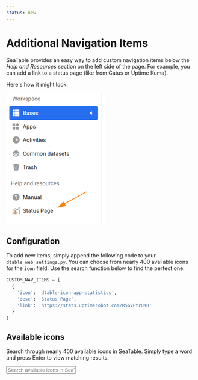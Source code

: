 ```yaml
---
status: new
---
```


# Additional Navigation Items

SeaTable provides an easy way to add custom navigation items below the _Help and Resources_ section on the left side of the page. For example, you can add a link to a status page (like from Gatus or Uptime Kuma).

Here's how it might look:

![Nav Items](../assets/images/nav-items.png)

## Configuration

To add new items, simply append the following code to your `dtable_web_settings.py`. You can choose from nearly 400 available icons for the `icon` field. Use the search function below to find the perfect one.

```python
CUSTOM_NAV_ITEMS = [
  {
    'icon': 'dtable-icon-app-statistics',
    'desc': 'Status Page',
    'link': 'https://stats.uptimerobot.com/R5GVEtrQK8'
  }
]
```

## Available icons

Search through nearly 400 available icons in SeaTable. Simply type a word and press Enter to view matching results.

<input id="iconSearch" class="md-input md-input--stretch mdx-iconsearch__input" placeholder="Search available icons in SeaTable" data-mdx-component="iconsearch-query" onchange="returnAvailableIcons()">
<div id="iconResults"></div>

<!--
.dtable-icon-recycle-bin1
.dtable-icon-department-single-selection
.dtable-icon-decoration
.dtable-icon-dynamic-materials
.dtable-icon-first-page
.dtable-icon-thumbnail
.dtable-icon-next-page
.dtable-icon-previous-page
.dtable-icon-last-page
.dtable-icon-using-templates
.dtable-icon-ai-assistant
.dtable-icon-down1
.dtable-icon-up1
.dtable-icon-refresh
.dtable-icon-table-of-
.dtable-icon-remove-from-toolbar1
.dtable-icon-add-to-toolbar1
.dtable-icon-add-to-toolbar
.dtable-icon-remove-from-toolbar
.dtable-icon-folders1
.dtable-icon-info-circle
.dtable-icon-handwritten-signature-sync
.dtable-icon-handwritten-signature
.dtable-icon-collapse-all
.dtable-icon-expand-all
.dtable-icon-comment1
.dtable-icon-border-style
.dtable-icon-automation-rules1
.dtable-icon-notification-rules
.dtable-icon-app-purchase
.dtable-icon-app-statistics
.dtable-icon-app-address-book
.dtable-icon-app-product-library
.dtable-icon-app-individual-bill
.dtable-icon-app-email
.dtable-icon-app-distribution
.dtable-icon-app-history1
.dtable-icon-app-contract
.dtable-icon-app-post-sale
.dtable-icon-app-logistics
.dtable-icon-app-invoice
.dtable-icon-app-achievement-distribution
.dtable-icon-underline
.dtable-icon-chart
.dtable-icon-text
.dtable-icon-calendar1
.dtable-icon-data-deduplication
.dtable-icon-advanced-statistics
.dtable-icon-gallery
.dtable-icon-kanban
.dtable-icon-page-design
.dtable-icon-timeline
.dtable-icon-map1
.dtable-icon-upload1
.dtable-icon-qr-code
.dtable-icon-monitor1
.dtable-icon-more
.dtable-icon-italic
.dtable-icon-font-color1
.dtable-icon-clear-format
.dtable-icon-bold
.dtable-icon-display1
.dtable-icon-list-ol1
.dtable-icon-list-ul1
.dtable-icon-activities
.dtable-icon-import-from-another-table1
.dtable-icon-monitor
.dtable-icon-custom-color1
.dtable-icon-switch2
.dtable-icon-justify-align
.dtable-icon-font-color
.dtable-icon-increase-indent
.dtable-icon-decrease-indent
.dtable-icon-list-ol-capital-english-letters
.dtable-icon-list-ol-capital-roman-numerals
.dtable-icon-list-ul
.dtable-icon-list-ul-black-square
.dtable-icon-list-ul-hollow-circle
.dtable-icon-list-ol-small-roman-numerals
.dtable-icon-switch1
.dtable-icon-list-ol-small-english-letters
.dtable-icon-custom-color
.dtable-icon-import-from-another-table
.dtable-icon-list-ol-small-greek
.dtable-icon-list-ol
.dtable-icon-align-right
.dtable-icon-horizontal-center
.dtable-icon-align-left
.dtable-icon-bottom-alignment
.dtable-icon-horizontal-distribution
.dtable-icon-top-alignment
.dtable-icon-vertical-center
.dtable-icon-vertical-distribution
.dtable-icon-novice-guide
.dtable-icon-wide
.dtable-icon-narrow1
.dtable-icon-choose-column
.dtable-icon-app-share
.dtable-icon-app-user-management
.dtable-icon-paused
.dtable-icon-app-preview
.dtable-icon-app-authority-management
.dtable-icon-app-settings
.dtable-icon-rule
.dtable-icon-workflow1
.dtable-icon-app-page
.dtable-icon-app-home
.dtable-icon-app-personnel
.dtable-icon-app-star-mark
.dtable-icon-app-history
.dtable-icon-app-edit
.dtable-icon-app-folder
.dtable-icon-app-calendar
.dtable-icon-app-map
.dtable-icon-app-position
.dtable-icon-app-gallery
.dtable-icon-automation-rules
.dtable-icon-dingtalk
.dtable-icon-delete
.dtable-icon-checklist-sync
.dtable-icon-button-sync
.dtable-icon-email-sync
.dtable-icon-link-formulas-sync
.dtable-icon-location-sync
.dtable-icon-creation-time-sync
.dtable-icon-calendar-alt-solid-sync
.dtable-icon-multiple-selection-sync
.dtable-icon-collaborator-sync
.dtable-icon-picture-sync
.dtable-icon-renewal-person-sync
.dtable-icon-duration-sync
.dtable-icon-single-election-sync
.dtable-icon-autonumber-sync
.dtable-icon-link-other-record-sync
.dtable-icon-formula-sync
.dtable-icon-single-line-text-sync
.dtable-icon-rate-sync
.dtable-icon-file-alt-solid-sync
.dtable-icon-long-text-sync
.dtable-icon-url-sync
.dtable-icon-number-sync
.dtable-icon-periodic-sync
.dtable-icon-table-encryption
.dtable-icon-funnel-chart
.dtable-icon-convert
.dtable-icon-include-archived-records
.dtable-icon-exclude-archived-records
.dtable-icon-use-values
.dtable-icon-restore
.dtable-icon-partially-selected
.dtable-icon-workflow
.dtable-icon-rectangular-tree-diagram
.dtable-icon-scan-code
.dtable-icon-a-qr-code
.dtable-icon-histogram
.dtable-icon-bar-chart
.dtable-icon-line-chart
.dtable-icon-area-chart
.dtable-icon-pie-chart
.dtable-icon-scatter-chart
.dtable-icon-combination-chart
.dtable-icon-map
.dtable-icon-heat-map
.dtable-icon-facet-chart
.dtable-icon-card
.dtable-icon-gauge
.dtable-icon-adjust-column
.dtable-icon-private-archive-view
.dtable-icon-private-database
.dtable-icon-up-move
.dtable-icon-down-move
.dtable-icon-flag
.dtable-icon-praise
.dtable-icon-like
.dtable-icon-mysql-database
.dtable-icon-more-menus
.dtable-icon-pdf
.dtable-icon-export-to-new-table
.dtable-icon-pin
.dtable-icon-night-mode
.dtable-icon-day-mode
.dtable-icon-archiving-view
.dtable-icon-recognition-image
.dtable-icon-archive-view
.dtable-icon-extend
.dtable-icon-delete-row
.dtable-icon-delete-column
.dtable-icon-insert-row-above
.dtable-icon-insert-row-below
.dtable-icon-insert-row-left
.dtable-icon-insert-row-right
.dtable-icon-add_members
.dtable-icon-linkage
.dtable-icon-history
.dtable-icon-find_fill
.dtable-icon-data-processing
.dtable-icon-page-designer
.dtable-icon-rules
.dtable-icon-database
.dtable-icon-rate
.dtable-icon-modify-row
.dtable-icon-enlarge1
.dtable-icon-shrink
.dtable-icon-default-scale
.dtable-icon-current-location
.dtable-icon-edit
.dtable-icon-link-formulas
.dtable-icon-folders
.dtable-icon-row-height-quadruple
.dtable-icon-row-height-triple
.dtable-icon-row-height-double
.dtable-icon-row-height-default
.dtable-icon-data-collection-table
.dtable-icon-repeat-value-highlight
.dtable-icon-enterprise-wechat1
.dtable-icon-button
.dtable-icon-send-backward
.dtable-icon-bring-forward
.dtable-icon-bring-to-front
.dtable-icon-send-to-back
.dtable-icon-transfer-deposit
.dtable-icon-revoke
.dtable-icon-redo
.dtable-icon-tip
.dtable-icon-currency
.dtable-icon-narrow
.dtable-icon-enlarge
.dtable-icon-page-size
.dtable-icon-duration
.dtable-icon-system-message
.dtable-icon-recycle-bin
.dtable-icon-abuse-report
.dtable-icon-email
.dtable-icon-share-with-me
.dtable-icon-department
.dtable-icon-api
.dtable-icon-help-center
.dtable-icon-ask-community
.dtable-icon-keyboard-shortcuts
.dtable-icon-member-free
.dtable-icon-down
.dtable-icon-up
.dtable-icon-list-view
.dtable-icon-script
.dtable-icon-implement
.dtable-icon-autonumber
.dtable-icon-color
.dtable-icon-wechat
.dtable-icon-condition-set
.dtable-icon-full-screen
.dtable-icon-video
.dtable-icon-retry
.dtable-icon-print
.dtable-icon-batch-replacement
.dtable-icon-permissions
.dtable-icon-sync
.dtable-icon-member
.dtable-icon-organization-name
.dtable-icon-star
.dtable-icon-todo
.dtable-icon-rotate
.dtable-icon-comment
.dtable-icon-camera
.dtable-icon-check-circle
.dtable-icon-exclamation-circle
.dtable-icon-exclamation-triangle
.dtable-icon-eye
.dtable-icon-eye-slash
.dtable-icon-random-generation
.dtable-icon-hi
.dtable-icon-leave
.dtable-icon-history-mirror-image
.dtable-icon-location
.dtable-icon-insert-left
.dtable-icon-insert-right
.dtable-icon-ascending-order
.dtable-icon-descending-order
.dtable-icon-creat-empty-table
.dtable-icon-import
.dtable-icon-picture-linear
.dtable-icon-creation-time
.dtable-icon-upload
.dtable-icon-update
.dtable-icon-assembly
.dtable-icon-description
.dtable-icon-enterprise-wechat
.dtable-icon-statistic
.dtable-icon-common-dataset
.dtable-icon-link-common-dataset
.dtable-icon-notice
.dtable-icon-all-read
.dtable-icon-modification-record
.dtable-icon-copy-link
.dtable-icon-retract-com
.dtable-icon-mark
.dtable-icon-open-com
.dtable-icon-export
.dtable-icon-copy
.dtable-icon-display
.dtable-icon-retract
.dtable-icon-label
.dtable-icon-personal
.dtable-icon-organization1
.dtable-icon-left
.dtable-icon-right
.dtable-icon-link-other-record
.dtable-icon-url
.dtable-icon-calendar
.dtable-icon-use-help
.dtable-icon-relation
.dtable-icon-formula
.dtable-icon-token
.dtable-icon-x-
.dtable-icon-bell
.dtable-icon-confirm
.dtable-icon-cancel
.dtable-icon-menu
.dtable-icon-x
.dtable-icon-settings
.dtable-icon-admin-op-log
.dtable-icon-groups
.dtable-icon-info
.dtable-icon-mine
.dtable-icon-libraries
.dtable-icon-organization
.dtable-icon-discussion
.dtable-icon-add-line
.dtable-icon-table
.dtable-icon-invite
.dtable-icon-broken-line
.dtable-icon-pie
.dtable-icon-modify-column-type
.dtable-icon-journal
.dtable-icon-freeze
.dtable-icon-cancel-freeze
.dtable-icon-permission-setting
.dtable-icon-share
.dtable-icon-set-up
.dtable-icon-form
.dtable-icon-group
.dtable-icon-statistics
.dtable-icon-apps
.dtable-icon-templates
.dtable-icon-files
.dtable-icon-upward
.dtable-icon-unlock
.dtable-icon-lock
.dtable-icon-creator
.dtable-icon-collaborator
.dtable-icon-hide
.dtable-icon-switch
.dtable-icon-add-table
.dtable-icon-add
.dtable-icon-add-square
.dtable-icon-more-vertical
.dtable-icon-more-level
.dtable-icon-card-view
.dtable-icon-search
.dtable-icon-delete-table
.dtable-icon-folder
.dtable-icon-file
.dtable-icon-filter
.dtable-icon-dtable-logo
.dtable-icon-attachments
.dtable-icon-long-text
.dtable-icon-multiple-selection
.dtable-icon-check-mark
.dtable-icon-return
.dtable-icon-main-view
.dtable-icon-sort
.dtable-icon-single-election
.dtable-icon-fork-number
.dtable-icon-add-files
.dtable-icon-drag
.dtable-icon-open
.dtable-icon-download
.dtable-icon-right-slide
.dtable-icon-left-slide
.dtable-icon-picture
.dtable-icon-single-line-text
.dtable-icon-check-square-solid
.dtable-icon-rename
.dtable-icon-drop-down
.dtable-icon-rich-text
.dtable-icon-number
.dtable-icon-file-alt-solid
.dtable-icon-calendar-alt-solid
-->
